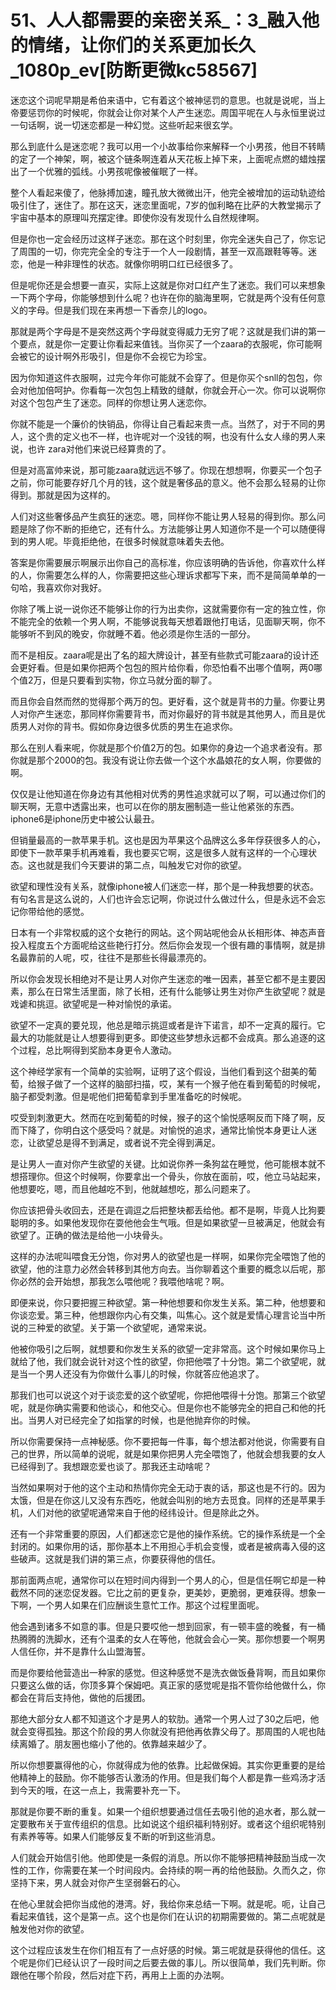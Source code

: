 # 51、人人都需要的亲密关系_：3_融入他的情绪，让你们的关系更加长久_1080p_ev[防断更微kc58567]

迷恋这个词呢早期是希伯来语中，它有着这个被神惩罚的意思。也就是说呢，当上帝要惩罚你的时候呢，你就会让你对某个人产生迷恋。周国平呢在人与永恒里说过一句话啊，说一切迷恋都是一种幻觉。这些听起来很玄学。

那么到底什么是迷恋呢？我可以用一个小故事给你来解释一个小男孩，他目不转睛的定了一个神架，啊，被这个链条啊连着从天花板上掉下来，上面呢点燃的蜡烛摆出了一个优雅的弧线。小男孩呢像被催眠了一样。

整个人看起来傻了，他脉搏加速，瞳孔放大微微出汗，他完全被增加的运动轨迹给吸引住了，迷住了。那在这天，迷恋里面呢，7岁的伽利略在比萨的大教堂揭示了宇宙中基本的原理叫充摆定律。即使你没有发现什么自然规律啊。

但是你也一定会经历过这样子迷恋。那在这个时刻里，你完全迷失自己了，你忘记了周围的一切，你完完全全的专注于一个人一段剧情，甚至一双高跟鞋等等。迷恋，他是一种非理性的状态。就像你明明口红已经很多了。

但是呢你还是会想要一直买，实际上这就是你对口红产生了迷恋。我们可以来想象一下两个字母，你能够想到什么呢？也许在你的脑海里啊，它就是两个没有任何意义的字母。但是我们现在来再想一下香奈儿的logo。

那就是两个字母是不是突然这两个字母就变得威力无穷了呢？这就是我们讲的第一个要点，就是你一定要让你看起来值钱。当你买了一个zaara的衣服呢，你可能啊会被它的设计啊外形吸引，但是你不会视它为珍宝。

因为你知道这件衣服啊，过完今年你可能就不会穿了。但是你买个snll的包包，你会对他加倍呵护。你看每一次包包上精致的缝献，你就会开心一次。你可以说啊你对这个包包产生了迷恋。同样的你想让男人迷恋你。

你就不能是一个廉价的快销品，你得让自己看起来贵一点。当然了，对于不同的男人，这个贵的定义也不一样，也许呢对一个没钱的啊，也没有什么女人缘的男人来说，也许 zara对他们来说已经算贵的了。

但是对高富帅来说，那可能zaara就远远不够了。你现在想想啊，你要买一个包子之前，你可能要存好几个月的钱，这个就是奢侈品的意义。他不会那么轻易的让你得到。那就是因为这样的。

人们对这些奢侈品产生疯狂的迷恋。嗯，同样你不能让男人轻易的得到你。那么问题是除了你不断的拒绝它，还有什么。方法能够让男人知道你不是一个可以随便得到的男人呢。毕竟拒绝他，在很多时候就意味着失去他。

答案是你需要展示啊展示出你自己的高标准，你应该明确的告诉他，你喜欢什么样的人，你需要怎么样的人，你需要把这些心理诉求都写下来，而不是简简单单的一句哈，我喜欢你对我好。

你除了嘴上说一说你还不能够让你的行为出卖你，这就需要你有一定的独立性，你不能完全的依赖一个男人啊，不能够说我每天想着跟他打电话，见面聊天啊，你不能够听不到风的晚安，你就睡不着。他必须是你生活的一部分。

而不是相反。zaara呢是出了名的超大牌设计，甚至有些款式可能zaara的设计还会更好看。但是如果你把两个包包的照片给你看，你恐怕看不出哪个值啊，两0哪个值2万，但是只要看到实物，你立马就分面的聊了。

而且你会自然而然的觉得那个两万的包。更好看，这个就是背书的力量。你要让男人对你产生迷恋，那同样你需要背书，而对你最好的背书就是其他男人，而且是优质男人对你的背书。假如你身边很多优质的男生在追求你。

那么在别人看来呢，你就是那个价值2万的包。如果你的身边一个追求者没有。那你就是那个2000的包。我没有说让你去做一个这个水晶娘花的女人啊，你要做的啊。

仅仅是让他知道在你身边有其他相对优秀的男性追求就可以了啊，可以通过你们的聊天啊，无意中透露出来，也可以在你的朋友圈制造一些让他紧张的东西。iphone6是iphone历史中被公认最丑。

但销量最高的一款苹果手机。这也是因为苹果这个品牌这么多年俘获很多人的心，即使下一款苹果手机再难看，我也要买它啊，这是很多人就有这样的一个心理状态。这也就是我们今天要讲的第二点，叫触发它对你的欲望。

欲望和理性没有关系，就像iphone被人们迷恋一样，那个是一种我想要的状态。有句名言是这么说的，人们也许会忘记啊，你说过什么做过什么，但是永远不会忘记你带给他的感觉。

日本有一个非常权威的这个女艳行的网站。这个网站呢他会从长相形体、神态声音投入程度五个方面呢给这些艳行打分。然后你会发现一个很有趣的事情啊，就是排名最靠前的人呢，哎，往往不是那些长得最漂亮的。

所以你会发现长相绝对不是让男人对你产生迷恋的唯一因素，甚至它都不是主要因素，那么在日常生活里面，除了长相，还有什么能够让男生对你产生欲望呢？就是戏谑和挑逗。欲望呢是一种对愉悦的承诺。

欲望不一定真的要兑现，他总是暗示挑逗或者是许下诺言，却不一定真的履行。它最大的功能就是让人想要得到更多。即使这些梦想永远都不会成真。那么追逐的这个过程，总比啊得到奖励本身更令人激动。

这个神经学家有一个简单的实验啊，证明了这个假设，当他们看到这个甜美的葡萄，给猴子做了一个这样的脑部扫描，哎，某有一个猴子他在看到葡萄的时候呢，脑子都受刺激。但是呢他们把葡萄拿到手里准备吃的时候呢。

哎受到刺激更大。然而在吃到葡萄的时候，猴子的这个愉悦感啊反而下降了啊，反而下降了，你明白这个感受吗？就是。对愉悦的追求，通常比愉悦本身更让人迷恋，让欲望总是得不到满足，或者说不完全得到满足。

是让男人一直对你产生欲望的关键。比如说你养一条狗盆在睡觉，他可能根本就不想搭理你。但这个时候啊，你要拿出一个骨头，你放在面前，哎，他立马站起来，他想要吃，嗯，而且他越吃不到，他就越想吃，那么问题来了。

你应该把骨头收回去，还是在调逗之后把整块都丢给他。都不是啊，毕竟人比狗要聪明的多。如果他发现你在耍他他会生气哦。但是如果欲望一旦被满足，他就会有欲望了。正确的做法是给他一小块骨头。

这样的办法呢叫喂食无分饱，你对男人的欲望也是一样啊，如果你完全喂饱了他的欲望，他的注意力必然会转移到其他方向去。当你聊着这个重要的概念以后呢，那你必然的会开始想，那我怎么喂他呢？我喂他啥呢？啊。

即便来说，你只要把握三种欲望。第一种他想要和你发生关系。第二种，他想要和你谈恋爱。第三种，他想跟你内心有交集，叫焦心。这个就是爱情心理言论当中所说的三种爱的欲望。关于第一个欲望呢，通常来说。

他被你吸引之后啊，就想要和你发生关系的欲望一定非常高。这个时候如果你马上就给了他，我们就会说针对这个性的欲望，你把他喂了十分饱。第二个欲望呢，就是当一个男人还没有为你做什么事儿的时候，你就答应他追求了。

那我们也可以说这个对于谈恋爱的这个欲望呢，你把他喂得十分饱。那第三个欲望呢，就是你确实需要和他谈心，和他交心。但是你也不能够完全的把自己和他的托出。当男人对已经完全了如指掌的时候，也是他抛弃你的时候。

所以你需要保持一点神秘感。你不要把每一件事，每个想法都对他说，你需要有自己的世界，所以简单的说呢，就是如果你把男人完全喂饱了，他就会想我要的女人已经得到了。我想跟恋爱也谈了。那我还主动啥呢？

当然如果啊对于他的这个主动和热情你完全无动于衷的话，那这也是不行的。因为太饿，但是在你这儿又没有东西吃，他就会叫别的地方去觅食。同样的还是苹果手机，人们对他的欲望呢通常来自于他的经纬设计。但是除此之外。

还有一个非常重要的原因，人们都迷恋它是他的操作系统。它的操作系统是一个全封闭的。如果你用的话，那你基本上不用担心手机会变慢，或者是被病毒入侵的这些破声。这就是我们讲的第三点，你要获得他的信任。

那前面两点呢，通常你可以在短时间内得到一个男人的心，但是信任啊它却是一种截然不同的迷恋促发器。它比之前的更复杂，更美妙，更脆弱，更难获得。想象一下啊，一个男人如果在们应酬谈生意忙工作。那这个过程里面呢。

他会遇到诸多不如意的事。但是只要哎他一想到回家，有一顿丰盛的晚餐，有一桶热腾腾的洗脚水，还有个温柔的女人在等他，他就会会心一笑。那你想要一个啊男人信任你，并不是靠什么山盟海誓。

而是你要给他营造出一种家的感觉。但这种感觉不是洗衣做饭叠背啊，而且如果你只要这么做的话，你顶多算个保姆吧。真正家的感觉呢是指不管你给他做什么，你都会在背后支持他，做他的后援团。

那绝大部分女人都不知道这个才是男人的软肋。通常一个男人过了30之后吧，他就会变得孤独。那这个阶段的男人你就没有把他再依靠父母了。那周围的人呢也陆续离婚了。朋友圈也缩小了他的。依靠越来越少了。

所以你想要赢得他的心，你就得成为他的依靠。比起做保姆。其实你更重要的是给他精神上的鼓励。你不能够否认激汤的作用。但是我们每个人都是靠一些鸡汤才活到今天的哦，在这一点上，我需要补充一下。

那就是你要不断的重复。如果一个组织想要通过信任去吸引他的追水者，那么就一定要散布关于宣传组织的信息。比如说这个组织福利特别好。或者这个组织呢特别有素养等等。如果人们能够反复不断的听到这些消息。

人们就会开始信引他。他即使是一条假的消息。所以你不能够把精神鼓励当成一次性的工作，你需要在某一个时间段内。会持续的啊一再的给他鼓励。久而久之，你坚持下来，男人就会对你产生坚弱磐石的心。

在他心里就会把你当成他的港湾。好，我给你来总结一下啊。就是呢。呃，让自己看起来值钱，这个是第一点。这个也是你们在认识的初期需要做的。第二点呢就是触发他对你的欲望。

这个过程应该发生在你们相互有了一点好感的时候。第三呢就是获得他的信任。这个呢是你们已经认识了一段时间之后要去做的事儿。所以很简单，我们先判断。你跟他在哪个阶段，然后对症下药，再用上上面的办法啊。


